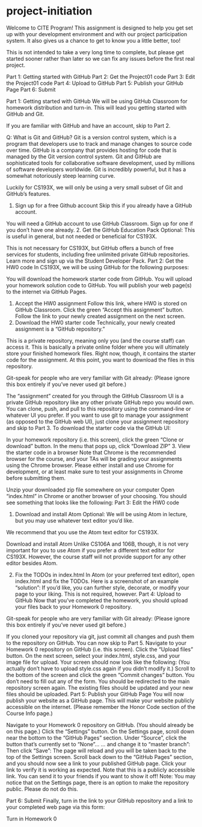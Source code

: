 # project-initiation
Welcome to CITE Program! This assignment is designed to help you get set up with your development environment and with our project participation system. It also gives us a chance to get to know you a little better, too!

This is not intended to take a very long time to complete, but please get started sooner rather than later so we can fix any issues before the first real project.

Part 1: Getting started with GitHub
Part 2: Get the Project01 code
Part 3: Edit the Project01 code
Part 4: Upload to GitHub
Part 5: Publish your GitHub Page
Part 6: Submit

Part 1: Getting started with GitHub
We will be using GitHub Classroom for homework distribution and turn-in. This will lead you getting started with GitHub and Git.

If you are familiar with GitHub and have an account, skip to Part 2.

Q: What is Git and GitHub?
Git is a version control system, which is a program that developers use to track and manage changes to source code over time.
GitHub is a company that provides hosting for code that is managed by the Git version control system.
Git and GitHub are sophisticated tools for collaborative software development, used by millions of software developers worldwide. Git is incredibly powerful, but it has a somewhat notoriously steep learning curve.

Luckily for CS193X, we will only be using a very small subset of Git and GitHub’s features.

1. Sign up for a free Github account
Skip this if you already have a GitHub account.

You will need a GitHub account to use GitHub Classroom.
Sign up for one if you don’t have one already.
2. Get the GitHub Education Pack
Optional: This is useful in general, but not needed or beneficial for CS193X.

This is not necessary for CS193X, but GitHub offers a bunch of free services for students, including free unlimited private GitHub repositories.
Learn more and sign up via the Student Developer Pack.
Part 2: Get the HW0 code
In CS193X, we will be using GitHub for the following purposes:

You will download the homework starter code from GitHub.
You will upload your homework solution code to GitHub.
You will publish your web page(s) to the internet via GitHub Pages.
1. Accept the HW0 assignment
Follow this link, where HW0 is stored on GitHub Classroom.
Click the green “Accept this assignment” button. 
Follow the link to your newly created assignment on the next screen. 
2. Download the HW0 starter code
Technically, your newly created assignment is a “GitHub repository.”

This is a private repository, meaning only you (and the course staff) can access it.
This is basically a private online folder where you will ultimately store your finished homework files. Right now, though, it contains the starter code for the assignment.
At this point, you want to download the files in this repository.

Git-speak for people who are very familiar with Git already:
(Please ignore this box entirely if you’ve never used git before.)

The “assignment” created for you through the GitHub Classroom UI is a private GitHub repository like any other private GitHub repo you would own.
You can clone, push, and pull to this repository using the command-line or whatever UI you prefer.
If you want to use git to manage your assignment (as opposed to the GitHub web UI), just clone your assignment repository and skip to Part 3.
To download the starter code via the GitHub UI:

In your homework repository (i.e. this screen), click the green “Clone or download” button. 
In the menu that pops up, click “Download ZIP” 
3. View the starter code in a browser
Note that Chrome is the recommended browser for the course, and your TAs will be grading your assignments using the Chrome browser. Please either install and use Chrome for development, or at least make sure to test your assignments in Chrome before submitting them.

Unzip your downloaded zip file somewhere on your computer
Open “index.html” in Chrome or another browser of your choosing.
You should see something that looks like the following: 
Part 3: Edit the HW0 code
1. Download and install Atom
Optional: We will be using Atom in lecture, but you may use whatever text editor you’d like.

We recommend that you use the Atom text editor for CS193X.

Download and install Atom
Unlike CS106A and 106B, though, it is not very important for you to use Atom if you prefer a different text editor for CS193X. However, the course staff will not provide support for any other editor besides Atom.

2. Fix the TODOs in index.html
In Atom (or your preferred text editor), open index.html and fix the TODOs.
Here is a screenshot of an example “solution”: 
If you’d like, you can further style, decorate, or modify your page to your liking. This is not required, however.
Part 4: Upload to GitHub
Now that you’ve completed the homework, you should upload your files back to your Homework 0 repository.

Git-speak for people who are very familiar with Git already:
(Please ignore this box entirely if you’ve never used git before.)

If you cloned your repository via git, just commit all changes and push them to the repository on GitHub.
You can now skip to Part 5.
Navigate to your Homework 0 repository on GitHub (i.e. this screen).
Click the “Upload files” button. 
On the next screen, select your index.html, style.css, and your image file for upload. Your screen should now look like the following: 
(You actually don’t have to upload style.css again if you didn’t modify it.)
Scroll to the bottom of the screen and click the green “Commit changes” button. You don’t need to fill out any of the form. 
You should be redirected to the main repository screen again. The existing files should be updated and your new files should be uploaded.
Part 5: Publish your GitHub Page
You will now publish your website as a GitHub page. This will make your website publicly accessible on the internet. (Please remember the Honor Code section of the Course Info page.)

Navigate to your Homework 0 repository on GitHub. (You should already be on this page.)
Click the “Settings” button. 
On the Settings page, scroll down near the bottom to the “GitHub Pages” section. Under “Source”, click the button that’s currently set to “None”… 
… and change it to “master branch”: 
Then click “Save”: 
The page will reload and you will be taken back to the top of the Settings screen.
Scroll back down to the “GitHub Pages” section, and you should now see a link to your published GitHub page. 
Click your link to verify it is working as expected.
Note that this is a publicly accessible link. You can send it to your friends if you want to show it off!
Note: You may notice that on the Settings page, there is an option to make the repository public. Please do not do this.

Part 6: Submit
Finally, turn in the link to your GitHub repository and a link to your completed web page via this form:

Turn in Homework 0
